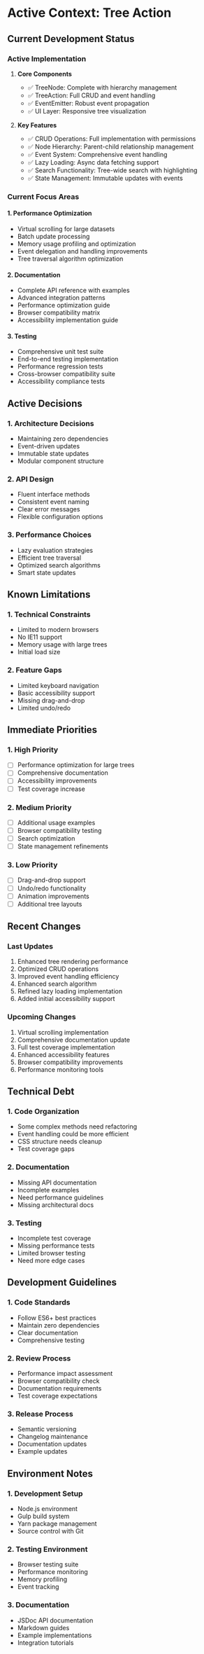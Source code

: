 # Active Context: Tree Action

## Current Development Status

### Active Implementation
1. **Core Components**
   - ✅ TreeNode: Complete with hierarchy management
   - ✅ TreeAction: Full CRUD and event handling
   - ✅ EventEmitter: Robust event propagation
   - ✅ UI Layer: Responsive tree visualization

2. **Key Features**
   - ✅ CRUD Operations: Full implementation with permissions
   - ✅ Node Hierarchy: Parent-child relationship management
   - ✅ Event System: Comprehensive event handling
   - ✅ Lazy Loading: Async data fetching support
   - ✅ Search Functionality: Tree-wide search with highlighting
   - ✅ State Management: Immutable updates with events

### Current Focus Areas

#### 1. Performance Optimization
- Virtual scrolling for large datasets
- Batch update processing
- Memory usage profiling and optimization
- Event delegation and handling improvements
- Tree traversal algorithm optimization

#### 2. Documentation
- Complete API reference with examples
- Advanced integration patterns
- Performance optimization guide
- Browser compatibility matrix
- Accessibility implementation guide

#### 3. Testing
- Comprehensive unit test suite
- End-to-end testing implementation
- Performance regression tests
- Cross-browser compatibility suite
- Accessibility compliance tests

## Active Decisions

### 1. Architecture Decisions
- Maintaining zero dependencies
- Event-driven updates
- Immutable state updates
- Modular component structure

### 2. API Design
- Fluent interface methods
- Consistent event naming
- Clear error messages
- Flexible configuration options

### 3. Performance Choices
- Lazy evaluation strategies
- Efficient tree traversal
- Optimized search algorithms
- Smart state updates

## Known Limitations

### 1. Technical Constraints
- Limited to modern browsers
- No IE11 support
- Memory usage with large trees
- Initial load size

### 2. Feature Gaps
- Limited keyboard navigation
- Basic accessibility support
- Missing drag-and-drop
- Limited undo/redo

## Immediate Priorities

### 1. High Priority
- [ ] Performance optimization for large trees
- [ ] Comprehensive documentation
- [ ] Accessibility improvements
- [ ] Test coverage increase

### 2. Medium Priority
- [ ] Additional usage examples
- [ ] Browser compatibility testing
- [ ] Search optimization
- [ ] State management refinements

### 3. Low Priority
- [ ] Drag-and-drop support
- [ ] Undo/redo functionality
- [ ] Animation improvements
- [ ] Additional tree layouts

## Recent Changes

### Last Updates
1. Enhanced tree rendering performance
2. Optimized CRUD operations
3. Improved event handling efficiency
4. Enhanced search algorithm
5. Refined lazy loading implementation
6. Added initial accessibility support

### Upcoming Changes
1. Virtual scrolling implementation
2. Comprehensive documentation update
3. Full test coverage implementation
4. Enhanced accessibility features
5. Browser compatibility improvements
6. Performance monitoring tools

## Technical Debt

### 1. Code Organization
- Some complex methods need refactoring
- Event handling could be more efficient
- CSS structure needs cleanup
- Test coverage gaps

### 2. Documentation
- Missing API documentation
- Incomplete examples
- Need performance guidelines
- Missing architectural docs

### 3. Testing
- Incomplete test coverage
- Missing performance tests
- Limited browser testing
- Need more edge cases

## Development Guidelines

### 1. Code Standards
- Follow ES6+ best practices
- Maintain zero dependencies
- Clear documentation
- Comprehensive testing

### 2. Review Process
- Performance impact assessment
- Browser compatibility check
- Documentation requirements
- Test coverage expectations

### 3. Release Process
- Semantic versioning
- Changelog maintenance
- Documentation updates
- Example updates

## Environment Notes

### 1. Development Setup
- Node.js environment
- Gulp build system
- Yarn package management
- Source control with Git

### 2. Testing Environment
- Browser testing suite
- Performance monitoring
- Memory profiling
- Event tracking

### 3. Documentation
- JSDoc API documentation
- Markdown guides
- Example implementations
- Integration tutorials
